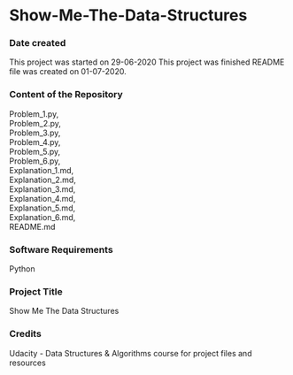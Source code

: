 # Show-Me-The-Data-Structures

### Date created
This project was started on 29-06-2020
This project was finished README file was created on 01-07-2020.

### Content of the Repository
Problem_1.py,       
Problem_2.py,       
Problem_3.py,   
Problem_4.py,       
Problem_5.py,       
Problem_6.py,       
Explanation_1.md,  
Explanation_2.md,   
Explanation_3.md,   
Explanation_4.md,   
Explanation_5.md,   
Explanation_6.md,  
README.md


### Software Requirements
Python

### Project Title
Show Me The Data Structures

### Credits
Udacity - Data Structures & Algorithms course for project files and resources